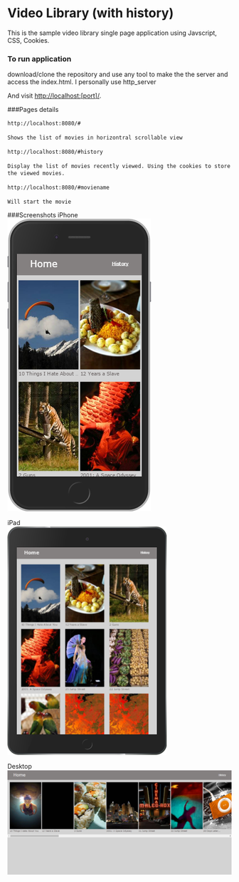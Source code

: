 # Video Library (with history)

This is the sample video library single page application using Javscript, CSS, Cookies.

### To run application

download/clone the repository and use any tool to make the the server and access the index.html. I personally use http_server

And visit <http://localhost:[port]/>.

###Pages details
```
http://localhost:8080/#

Shows the list of movies in horizontral scrollable view

http://localhost:8080/#history

Display the list of movies recently viewed. Using the cookies to store the viewed movies.

http://localhost:8080/#moviename

Will start the movie 
```
###Screenshots
iPhone<br />
![Alt iPhone](/screenshots/iPhone%206.png?raw=true "iPhone")<br />

iPad<br />
![Alt iPad](/screenshots/iPad.png?raw=true "iPad")<br />

Desktop<br />
![Alt Desktop](/screenshots/desktop.png?raw=true "Desktop")
